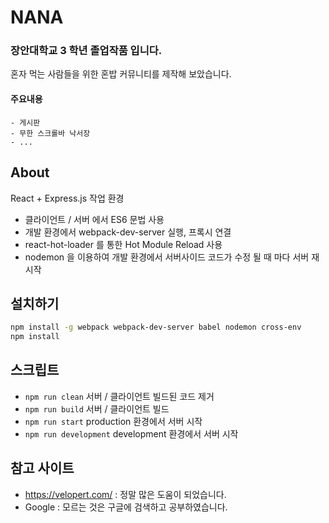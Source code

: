 # NANA

### 장안대학교 3 학년 졸업작품 입니다.

혼자 먹는 사람들을 위한 혼밥 커뮤니티를 제작해 보았습니다.

#### 주요내용

```
- 게시판
- 무한 스크롤바 낙서장
- ...
```

## About

React + Express.js 작업 환경

- 클라이언트 / 서버 에서 ES6 문법 사용
- 개발 환경에서 webpack-dev-server 실행, 프록시 연결
- react-hot-loader 를 통한 Hot Module Reload 사용
- nodemon 을 이용하여 개발 환경에서 서버사이드 코드가 수정 될 때 마다 서버 재시작

## 설치하기

```sh
npm install -g webpack webpack-dev-server babel nodemon cross-env
npm install
```

## 스크립트

- `npm run clean` 서버 / 클라이언트 빌드된 코드 제거
- `npm run build` 서버 / 클라이언트 빌드
- `npm run start` production 환경에서 서버 시작
- `npm run development` development 환경에서 서버 시작

## 참고 사이트

- https://velopert.com/ : 정말 많은 도움이 되었습니다.
- Google : 모르는 것은 구글에 검색하고 공부하였습니다.
